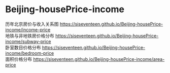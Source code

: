 # Beijing-housePrice-income  
历年北京房价与收入关系图 https://siseventeen.github.io/Beijing-housePrice-income/income-price  
地铁与非地铁房价格分布 https://siseventeen.github.io/Beijing-housePrice-income/subway-price  
卧室数目价格分布 https://siseventeen.github.io/Beijing-housePrice-income/bedroom-price  
面积价格分布 https://siseventeen.github.io/Beijing-housePrice-income/area-price  
